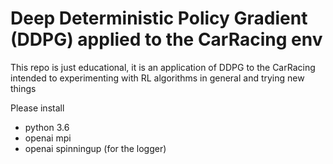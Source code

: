 # Deep Deterministic Policy Gradient (DDPG) applied to the CarRacing env

This repo is just educational, it is an application of DDPG to the CarRacing intended to experimenting with RL algorithms in general and trying new things

Please install
* python 3.6
* openai mpi
* openai spinningup (for the logger)
